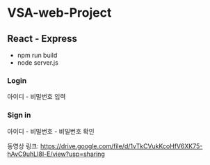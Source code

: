 # VSA-web-Project
## React - Express 
- npm run build
- node server.js

### Login
아이디 - 비밀번호 입력
### Sign in
아이디 - 비밀번호 - 비밀번호 확인

동영상 링크: https://drive.google.com/file/d/1vTkCVukKcoHfV6XK75-hAvC9uhLI8l-E/view?usp=sharing
